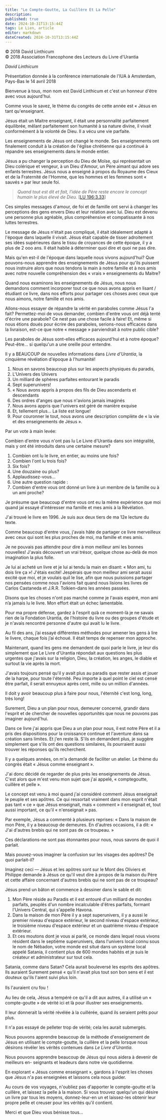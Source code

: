 ```yaml
---
title: "Le Compte-Goutte, La Cuillère Et La Pelle"
description: 
published: true
date: 2024-10-31T13:15:44Z
tags: Le Lien, article
editor: markdown
dateCreated: 2024-10-31T13:15:44Z
---
```


<p class="v-card v-sheet theme--light grey lighten-3 px-2">© 2018 David Linthicum<br>© 2018 Association Francophone des Lecteurs du Livre d'Urantia</p>

_David Linthicum_

Présentation donnée à la conférence internationale de l'IUA à Amsterdam, Pays-Bas le 14 avril 2018

Bienvenue à tous, mon nom est David Linthicum et c'est un honneur d'être avec vous aujourd'hui.

Comme vous le savez, le thème du congrès de cette année est « Jésus en tant qu'enseignant.

Jésus était un Maitre enseignant, il était une personnalité parfaitement équilibrée, mêlant parfaitement son humanité à sa nature divine, il vivait conformément à la volonté de Dieu. Il a vécu une vie parfaite.

Les enseignements de Jésus ont changé le monde. Ses enseignements ont finalement conduit à la création de l'église chrétienne qui a continué à répandre ses enseignements dans le monde entier.

Jésus a pu changer la perception du Dieu de Moïse, qui représentait un Dieu colérique et vengeur, à un Dieu d'Amour, un Père aimant qui adore ses enfants terrestres. Jésus nous a enseigné à propos du Royaume des Cieux et de la Fraternité de l'Homme, que les hommes et les femmes sont « sauvés » par leur seule foi.

> _Quand tout est dit et fait, l'idée de Père reste encore le concept humain le plus élevé de Dieu._ [[LU 196:3.33](/fr/The_Urantia_Book/196#p3_33)]

Ces simples messages d'amour, de foi et de famille ont servi à changer les perceptions des gens envers Dieu et leur relation avec lui. Dieu est devenu une personne plus agréable, plus compréhensive et compatissante à nos luttes terrestres.

Le message de Jésus n'était pas compliqué, il était idéalement adapté à l'époque dans laquelle il vivait. Jésus était capable de tisser adroitement ses idées supérieures dans le tissu de croyances de cette époque, il y a plus de 2 ooo ans. Il était habile à déterminer quoi dire et quoi ne pas dire.

Mais qu'en est-il de l'époque dans laquelle nous vivons aujourd'hui? Que pouvons-nous apprendre des enseignements de Jésus pour qu'ils puissent nous instruire alors que nous tendons la main à notre famille et à nos amis avec notre nouvelle compréhension des « vrais » enseignements du Maitre?

Quand nous examinons les enseignements de Jésus, nous nous demandons comment incorporer tout ce que nous avons appris en lisant / étudiant ce livre, dans nos efforts pour partager ces choses avec ceux que nous aimons, notre famille et nos amis.

Allons-nous essayer de répandre la vérité en paraboles comme Jésus l'a fait? Permettez-moi de vous demander, combien d'entre vous ont déjà tenté d'écrire une parabole? Ce nest pas une chose facile à faire! Et, même si nous étions doués pour écrire des paraboles, serions-nous efficaces dans la livraison, est-ce que notre « message » parviendrait à notre public cible?

Les paraboles de Jésus sont-elles efficaces aujourd'hui et à notre époque? Peut-être... si quelqu'un a une oreille pour entendre.

Il y a BEAUCOUP de nouvelles informations dans _Livre d'Urantia_, la cinquième révélation d'époque à l'humanité!

1. Nous en savons beaucoup plus sur les aspects physiques du paradis,
2. L'Univers des Univers
3. Un milliard de sphères parfaites entourant le paradis
4. Sept superunivers!
5. « Nous avons appris à propos des fils de Dieu ascendants et descendants
6. Des ordres d'anges que nous n'avions jamais imaginés
7. Nous avons appris que l'univers est géré de manière exquise
8. Et, tellement plus... La liste est longue!
9. Pour couronner le tout, nous avons une description complète de « la vie et des enseignements de Jésus ».

Par un vote à main levée:

Combien d'entre vous n'ont pas lu Le Livre d'Urantia dans son intégralité, mais y ont été introduits dans une certaine mesure?
1. Combien ont lu le livre, en entier, au moins une fois?
2. Combien l'ont lu trois fois?
3. Six fois?
4. Une douzaine ou plus?
5. Applaudissez-vous...
6. Une autre question rapide :
7. Combien d'entre vous ont donné un livre à un membre de la famille ou à un ami proche?

Je présume que beaucoup d'entre vous ont eu la même expérience que moi quand jai essayé d'intéresser ma famille et mes amis à la Révélation.

J'ai trouvé le livre en 1996. Je suis aux deux tiers de ma 12e lecture du texte.

Comme beaucoup d'entre vous, j'avais hâte de partager ce livre merveilleux avec ceux qui sont les plus proches de moi, ma famille et mes amis.

Je ne pouvais pas attendre pour dire à mon meilleur ami les bonnes nouvelles! J'avais découvert un vrai trésor, quelque chose au-delà de mon imagination la plus folle.

Je lui ai acheté un livre et je lui ai tendu la main en disant: « Mon ami, tu dois lire ça »! J'étais excité! Jespérais que mon meilleur ami serait aussi excité que moi, et je voulais quil le lise, afin que nous puissions partager nos pensées comme nous l'avions fait quand nous lisions les livres de Carlos Castaneda et J.R.R. Tolkien-dans les années passées.

Disons que les choses n'ont pas marché comme je l'avais espéré, mon ami n’a jamais lu le livre. Mon effort était un échec lamentable.

Pour ma propre défense, gardez à l'esprit qưà ce moment-là je ne savais rien de la Fondation Urantia, de l'histoire du livre ou des groupes d'étude et je n'avais rencontré personne d'autre qui avait lu le livre.

Au fil des ans, j’ai essayé différentes méthodes pour amener les gens à lire le livere, chaque fois j’ai échoué. Il était temps de repenser mon approche.

Maintenant, quand les gens me demandent de quoi parle le livre, je leur dis simplement que Le Livre d'Urantia répondait aux questions les plus urgentes que j'avais sur la religion, Dieu, la création, les anges, le diable et surtout la vie après la mort.

J'avais toujours pensé qu'il y avait plus au paradis que rester assis et jouer de la harpe, pour toute l'éternité. Peu importe à quel point le ciel est censé être parfait, il serait ennuyeux après cent, mille ou un million d'années.

Il doit y avoir beaucoup plus à faire pour nous, l'éternité c'est long, long, très long!

Surement, Dieu a un plan pour nous, demeurer concerné, grandir dans l'esprit et de chercher de nouvelles opportunités que nous ne pouvons pas imaginer aujourd'hui.

Dans ce livre j'ai appris que Dieu a un plan pour nous, il est notre Père et il a pris des dispositions pour la croissance continue et l'aventure dans sa création sans limites. Et j'en reste là. S'ils en demandent plus, je suggère simplement que s'ils ont des questions similaires, ils pourraient aussi trouver les réponses qu'ils recherchent.

Il y a quelques années, on m'a demandé de faciliter un atelier. Le thème du congrès était « Jésus comme enseignant ».

J'ai donc décidé de regarder de plus près les enseignements de Jésus. C'est alors que m'est venu mon sujet que j'ai appelé, « comptegoutte, cuillère et pelle ».

Le concept est venu à moi quand j'ai considéré comment Jésus enseignait le peuple et ses apôtres. Ce qui ressortait vraiment dans mon esprit n'était pas tant « ce » que Jésus enseignait, mais « comment » il enseignait et, tout aussi important, ce qu'il « n'enseignait » pas.

Par exemple, Jésus a commenté à plusieurs reprises: « Dans la maison de mon Père, il y a beaucoup de demeures. En d'autres occasions, il a dit: « J'ai d'autres brebis qui ne sont pas de ce troupeau. »

Ces déclarations-ne sont pas étonnantes pour nous, nous savons de quoi il parlait.

Mais pouvez-vous imaginer la confusion sur les visages des apôtres? De quoi parlait-il?

Imaginez ceci — Jésus et les apôtres sont sur le Mont des Oliviers et Philippe demande à Jésus ce qu'il veut dire à propos de la maison du Père et cette affaire concernant d'autres brebis qui ne sont pas de ce troupeau?

Jésus prend un bâton et commence à dessiner dans le sable et dit:

1. Mon Père réside au Paradis et il est entouré d'un milliard de mondes parfaits, peuplés d'un nombre incalculable d'êtres parfaits, formant l'Univers Central, qui s'appelle Havona.
2. Dans la maison de mon Père il y a sept superunivers, il y a aussi le premier niveau d'espace extérieur, le second niveau d'espace extérieur, le troisième niveau d'espace extérieur et un quatrième niveau d'espace extérieur.
3. Et ces moutons dont je vous ai parlé, ce monde dans lequel nous vivons résident dans le septième superunivers, dans l'univers local connu sous le nom de Nébadon, votre monde est situé dans un système local appelé Satania, il contient plus de 600 mondes habités et je suis le créateur et administrateur sur tout cela.

Satania, comme dans Satan? Cela aurait bouleversé les esprits des apôtres. Ils auraient Surement pensé « qu’il n'avait plus tout son bon sens et il est douteux qu'ils l'aient suivi plus loin.

Ils l'auraient cru fou！

Au lieu de cela, Jésus a tempéré ce qu'il a dit aux autres, il a utilisé un « compte-goutte » de vérité ici et là pour illustrer ses enseignements.

Il leur donnerait la vérité révélée à la cuillérée, quand ils seraient prêts pour plus.

Il n'a pas essayé de pelleter trop de vérité; cela les aurait submergés.

Nous pouvons apprendre beaucoup de la méthode d'enseignement de Jésus en utilisant le compte-goutte, la cuillère et la pelle lorsque nous désirons révéler les vérités contenues dans _Le Livre d'Urantia_.

Nous pouvons apprendre beaucoup de Jésus qui nous aidera à devenir de meilleurs en- seignants et leadeurs dans notre vie quotidienne.

En explorant « Jésus comme enseignant », gardons à l'esprit les choses que Jésus n'a pas enseignées et laissons cela nous guider.

Au cours de vos voyages, n'oubliez pas d'apporter le compte-goutte et la cuillère, et laissez la pelle à la maison. Si vous trouvez quelqu'un qui désire un livre par tous les moyens, donnez-leur-en un et laissez-les obtenir leur propre pelle et creuser pour les vérités qu'il contient.

Merci et que Dieu vous bénisse tous...